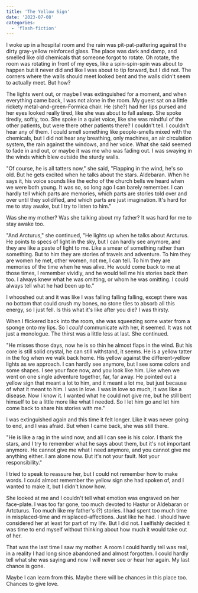 ```yaml
---
title: 'The Yellow Sign'
date: '2023-07-08'
categories:
  - 'flash-fiction'
---
```


I woke up in a hospital room and the rain was pit-pat-pattering against the
dirty gray-yellow reinforced glass. The place was dark and damp, and smelled
like old chemicals that someone forgot to rotate. Oh rotate, the room was
rotating in front of my eyes, like a spin-spin-spin was about to happen but it
never did and like I was about to tip forward, but I did not. The corners where
the walls should meet looked bent and the walls didn't seem to actually meet.
But how?

<!-- truncate -->


The lights went out, or maybe I was extinguished for a moment, and when
everything came back, I was not alone in the room. My guest sat on a little
rickety metal-and-green-Formica chair. He (she?) had her lips pursed and her
eyes looked really tired, like she was about to fall asleep. She spoke tiredly,
softly, too. She spoke in a quiet voice, like she was mindful of the other
patients, but were there other patients there? I couldn't tell. I couldn't hear
any of them. I could smell something like people-smells mixed with the
chemicals, but I did not hear any breathing, only machines, an air circulation
system, the rain against the windows, and her voice. What she said seemed to
fade in and out, or maybe it was me who was fading out. I was swaying in the
winds which blew outside the sturdy walls.

"Of course, he is all tatters now," she said, "Flapping in the wind, he's so
old. But he gets excited when he talks about the stars. Aldebaran. When he says
it, his voice sounds like the echo of the church bells we heard when we were
both young. It was so, so long ago I can barely remember. I can hardly tell
which parts are memories, which parts are stories told over and over until they
solidified, and which parts are just imagination. It's hard for me to stay
awake, but I try to listen to him."

Was she my mother? Was she talking about my father? It was hard for me to stay
awake too.

"And Arcturus," she continued, "He lights up when he talks about Arcturus. He
points to specs of light in the sky, but I can hardly see anymore, and they are
like a paste of light to me. Like a smear of something rather than something.
But to him they are stories of travels and adventure. To him they are women he
met, other women, not me, I can tell. To him they are memories of the time when
he was alive. He would come back to me at those times, I remember vividly, and
he would tell me his stories back then too. I always knew what he was omitting,
or whom he was omitting. I could always tell what he had been up to."

I whooshed out and it was like I was falling falling falling, except there was
no bottom that could crush my bones, no stone tiles to absorb all this energy,
so I just fell. Is this what it's like after you die? I was thirsty.

When I flickered back into the room, she was squeezing some water from a sponge
onto my lips. So I _could_ communicate with her, it seemed. It was not just a
monologue. The thirst was a little less at last. She continued.

"He misses those days, now he is so thin he almost flaps in the wind. But his
core is still solid crystal, he can still withstand, it seems. He is a yellow
tatter in the fog when we walk back home. His yellow against the
different-yellow lights as we approach. I can hardly see anymore, but I see some
colors and some shapes. I see your face now, and you look like him. Like when we
went on one single adventure together, far, far away. He pointed out a yellow
sign that meant a lot to him, and it meant a lot me, but just because of what it
meant to him. I was in love. I was in love so much, it was like a disease. Now I
know it. I wanted what he could not give me, but he still bent himself to be a
little more like what I needed. So I let him go and let him come back to share
his stories with me."

I was extinguished again and this time it felt longer. Like it was never going
to end, and I was afraid. But when I came back, she was still there.

"He is like a rag in the wind now, and all I can see is his color. I thank the
stars, and I try to remember what he says about them, but it's not important
anymore. He cannot give me what I need anymore, and you cannot give me anything
either. I am alone now. But it's not your fault. Not your responsibility."

I tried to speak to reassure her, but I could not remember how to make words. I
could almost remember the yellow sign she had spoken of, and I wanted to make
it, but I didn't know how.

She looked at me and I couldn't tell what emotion was engraved on her
face-plate. I was too far gone, too much devoted to Hastur or Aldebaran or
Artcturus. Too much like my father's (?) stories. I had spent too much time in
misplaced-time and misplaced-affections. Just like he had. I should have
considered her at least for part of my life. But I did not. I selfishly decided
it was time to end myself without thinking about how much it would take out of
her.

That was the last time I saw my mother. A room I could hardly tell was real, in
a reality I had long since abandoned and almost forgotten. I could hardly tell
what she was saying and now I will never see or hear her again. My last chance
is gone.

Maybe I can learn from this. Maybe there will be chances in this place too.
Chances to give love.
